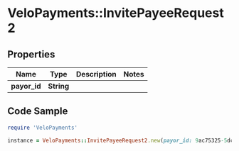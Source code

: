 # VeloPayments::InvitePayeeRequest2

## Properties

Name | Type | Description | Notes
------------ | ------------- | ------------- | -------------
**payor_id** | **String** |  | 

## Code Sample

```ruby
require 'VeloPayments'

instance = VeloPayments::InvitePayeeRequest2.new(payor_id: 9ac75325-5dcd-42d5-b992-175d7e0a035e)
```


